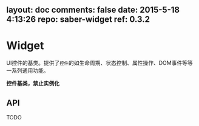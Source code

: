 layout: doc
comments: false
date: 2015-5-18 4:13:26
repo: saber-widget
ref: 0.3.2
---

# Widget

UI控件的基类。提供了`控件`的如生命周期、状态控制、属性操作、DOM事件等等一系列通用功能。

**控件基类，禁止实例化**

## API

TODO

